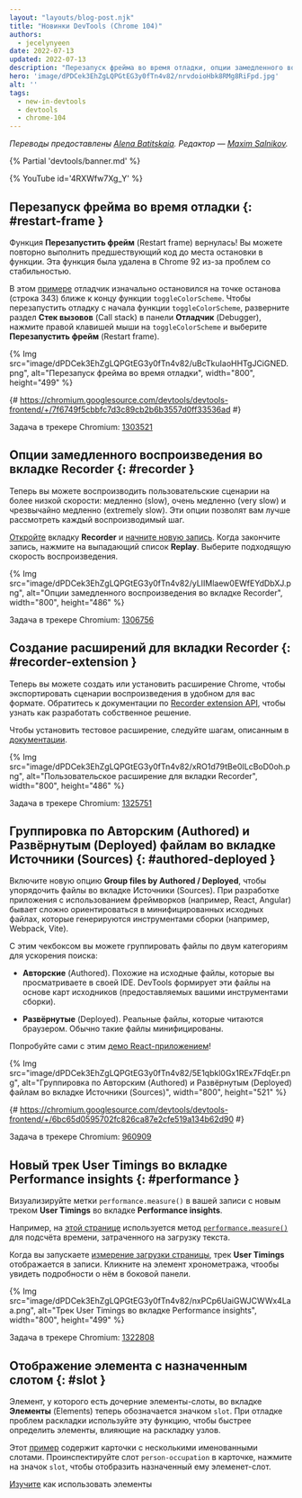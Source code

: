```yaml
---
layout: "layouts/blog-post.njk"
title: "Новинки DevTools (Chrome 104)"
authors:
  - jecelynyeen
date: 2022-07-13
updated: 2022-07-13
description: "Перезапуск фрейма во время отладки, опции замедленного воспроизведения во вкладке Recorder и многое другое."
hero: 'image/dPDCek3EhZgLQPGtEG3y0fTn4v82/nrvdoioHbk8RMg8RiFpd.jpg'
alt: ''
tags:
  - new-in-devtools
  - devtools
  - chrome-104
---
```


*Переводы предоставлены [Alena Batitskaia](https://twitter.com/ABatickaya). Редактор — [Maxim Salnikov](https://twitter.com/webmaxru).*

{% Partial 'devtools/banner.md' %}

{% YouTube id='4RXWfw7Xg_Y' %}

<!-- start: translation instructions -->
<!-- + 1. Remove the "draft: true" tag above when submitting PR -->
<!-- + 2. Provide translations under each of the English commented original content -->
<!-- + 3. Translate the "description" tag above -->
<!-- + 4. Translate all the <img> alt text -->
<!-- 5. Update the whats-new.md file -->

<!-- ## Restart frame during debugging {: #restart-frame } -->
## Перезапуск фрейма во время отладки {: #restart-frame }

<!-- The **Restart frame** feature is back! You can re-run the preceding code when paused somewhere in a function. Previously, this feature was deprecated and removed in Chrome 92 due to stability issues.  -->
Функция **Перезапустить фрейм** (Restart frame) вернулась! Вы можете повторно выполнить предшествующий код до места остановки в функции. Эта функция была удалена в Chrome 92 из-за проблем со стабильностью.

<!-- In this [example](https://jec.fyi/), the debugger initially paused at the breakpoint (line 343) near the end of the `toggleColorScheme` function. To restart the debugging from the beginning of the `toggleColorScheme` function, expand the **Call stack** section in the **Debugger** pane, right click on `toggleColorScheme` and select **Restart frame**.  -->
В этом [примере](https://jec.fyi) отладчик изначально остановился на точке останова (строка 343) ближе к концу функции `toggleColorScheme`. Чтобы перезапустить отладку с начала функции `toggleColorScheme`, разверните раздел **Стек вызовов** (Call stack) в панели **Отладчик** (Debugger), нажмите правой клавишей мыши на `toggleColorScheme` и выберите **Перезапустить фрейм** (Restart frame).

{% Img src="image/dPDCek3EhZgLQPGtEG3y0fTn4v82/uBcTkuIaoHHTgJCiGNED.png", alt="Перезапуск фрейма во время отладки", width="800", height="499" %}

{# https://chromium.googlesource.com/devtools/devtools-frontend/+/7f6749f5cbbfc7d3c89cb2b6b3557d0ff33536ad #}

Задача в трекере Chromium: [1303521](https://crbug.com/1303521)


<!-- ## Slow replay options in the Recorder panel {: #recorder } -->
## Опции замедленного воспроизведения во вкладке Recorder {: #recorder }

<!-- You can now replay user flows at a slower speed — slow, very slow, and extremely slow. These options let you better observe each step replay on screen. -->
Теперь вы можете воспроизводить пользовательские сценарии на более низкой скорости: медленно (slow), очень медленно (very slow) и чрезвычайно медленно (extremely slow). Эти опции позволят вам лучше рассмотреть каждый воспроизводимый шаг.

<!-- [Open](/docs/devtools/recorder/#open) the **Recorder** panel and [start a new recording](/docs/devtools/recorder/#record). Once the recording is done, click on the **Replay** dropdown button. Select a speed to start a replay. -->
[Откройте](/docs/devtools/recorder/#open) вкладку **Recorder** и [начните новую запись](/docs/devtools/recorder/#record). Когда закончите запись, нажмите на выпадающий список **Replay**. Выберите подходящую скорость воспроизведения.

{% Img src="image/dPDCek3EhZgLQPGtEG3y0fTn4v82/yLIIMlaew0EWfEYdDbXJ.png", alt="Опции замедленного воспроизведения во вкладке Recorder", width="800", height="486" %}

Задача в трекере Chromium: [1306756](https://crbug.com/1306756)


<!-- ## Build an extension for the Recorder panel {: #recorder-extension } -->
## Создание расширений для вкладки Recorder {: #recorder-extension }

<!-- You can now build or install a Chrome extension to export replay scripts in your favorite format. See [Recorder extension API](/docs/extensions/reference/devtools_recorder/) documentation to learn how to build one. -->
Теперь вы можете создать или установить расширение Chrome, чтобы экспортировать сценарии воспроизведения в удобном для вас формате. Обратитесь к документации по [Recorder extension API](/docs/extensions/reference/devtools_recorder/), чтобы узнать как разработать собственное решение.

<!-- To install a demo extension, follow [these steps](https://github.com/puppeteer/replay#create-a-chrome-extension-for-recorder-available-from-chrome-104-onwards) outlined in the documentation.  -->
Чтобы установить тестовое расширение, следуйте шагам, описанным в [документации](https://github.com/puppeteer/replay#create-a-chrome-extension-for-recorder-available-from-chrome-104-onwards).

{% Img src="image/dPDCek3EhZgLQPGtEG3y0fTn4v82/xRO1d79tBe0ILcBoD0oh.png", alt="Пользовательское расширение для вкладки Recorder", width="800", height="486" %}

Задача в трекере Chromium: [1325751](https://crbug.com/1325751)


<!-- ## Group files by Authored / Deployed in the Sources panel {: #authored-deployed } -->
## Группировка по Авторским (Authored) и Развёрнутым (Deployed) файлам во вкладке Источники (Sources) {: #authored-deployed }

<!-- Enable the new **Group files by Authored / Deployed** option to organize your files in the Sources panel. When developing web applications with frameworks (for example, React, Angular), it can be difficult to navigate the source files due to the minified files generated by the build tools (for example, Webpack, Vite).  -->
Включите новую опцию **Group files by Authored / Deployed**, чтобы упорядочить файлы во вкладке Источники (Sources). При разработке приложения с использованием фреймворков (например, React, Angular) бывает сложно ориентироваться в минифицированных исходных файлах, которые генерируются инструментами сборки (например, Webpack, Vite).

<!-- With this checkbox, you can group files into 2 categories for quicker file search: -->
С этим чекбоксом вы можете группировать файлы по двум категориям для ускорения поиска:

<!-- - **Authored**. Similar to the source files you view in your IDE. DevTools generates these files based on source maps (provided by your build tools).  -->
- **Авторские** (Authored). Похожие на исходные файлы, которые вы просматриваете в своей IDE. DevTools формирует эти файлы на основе карт исходников (предоставляемых вашими инструментами сборки).
<!-- - **Deployed**. The actual files that the browser reads. Usually these files are minified. -->
- **Развёрнутые** (Deployed). Реальные файлы, которые читаются браузером. Обычно такие файлы минифицированы.

<!-- Try it yourself with this [React demo](https://reactjs.org/)! -->
Попробуйте сами с этим [демо React-приложением](https://reactjs.org/)!

{% Img src="image/dPDCek3EhZgLQPGtEG3y0fTn4v82/5E1qbkl0Gx1REx7FdqEr.png", alt="Группировка по Авторским (Authored) и Развёрнутым (Deployed) файлам во вкладке Источники (Sources)", width="800", height="521" %}

{# https://chromium.googlesource.com/devtools/devtools-frontend/+/6bc65d0595702fc826ca87e2cfe519a134b62d90 #}

Задача в трекере Chromium: [960909](https://crbug.com/960909)


<!-- ## New User Timings track in the Performance insights panel {: #performance } -->
## Новый трек User Timings во вкладке Performance insights {: #performance }

<!-- Visualize `performance.measure()` marks in your recording with the new **User Timings** track in the **Performance insights** panel. -->
Визуализируйте метки `performance.measure()` в вашей записи с новым треком **User Timings** во вкладке **Performance insights**.

<!-- For example, this [web page](https://jec.fyi/demo/perf-measure) uses the [`performance.measure()`](https://web.dev/usertiming/#calculating-measurements-with-measure()) method to calculate the elapsed time of text loading. -->
Например, на [этой странице](https://jec.fyi/demo/perf-measure) используется метод [`performance.measure()`](https://web.dev/usertiming/#calculating-measurements-with-measure()) для подсчёта времени, затраченного на загрузку текста.

<!-- When you start [measuring the page load](/docs/devtools/performance-insights/#record), the **User Timings** track shows in the recording. Click on the timings item to view its details on the side pane. -->
Когда вы запускаете [измерение загрузки страницы](/docs/devtools/performance-insights/#record), трек **User Timings** отображается в записи. Кликните на элемент хронометража, чтообы увидеть подробности о нём в боковой панели.

{% Img src="image/dPDCek3EhZgLQPGtEG3y0fTn4v82/nxPCp6UaiGWJCWWx4Laa.png", alt="Трек User Timings во вкладке Performance insights", width="800", height="499" %}

Задача в трекере Chromium: [1322808](https://crbug.com/1322808)


<!-- ## Reveal assigned slot of an element {: #slot } -->
## Отображение элемента с назначенным слотом {: #slot }

<!-- Slotted elements in the **Elements** panel have a new `slot` badge. When debugging layout issues, use this feature to identify the element which affects the node's layout quicker.  -->
Элемент, у которого есть дочерние элементы-слоты, во вкладке **Элементы** (Elements) теперь обозначается значком `slot`. При отладке проблем раскладки используйте эту функцию, чтобы быстрее определить элементы, влияющие на раскладку узлов.

<!-- This [example](https://mdn.github.io/web-components-examples/slotted-pseudo-element/) contains cards with a few named slots. Inspect the `person-occupation` slot of a card, click the `slot` badge next to it to reveal its assigned slot. -->
Этот [пример](https://mdn.github.io/web-components-examples/slotted-pseudo-element/) содержит карточки с несколькими именованными слотами. Проинспектируйте слот `person-occupation` в карточке, нажмите на значок `slot`, чтобы отобразить назначенный ему элеменет-слот.

<!-- [Learn](https://developer.mozilla.org/docs/Web/Web_Components/Using_templates_and_slots) how to use [<template>](https://developer.mozilla.org/docs/Web/HTML/Element/template) and [<slot>](https://developer.mozilla.org/docs/Web/HTML/Element/slot) elements to create a flexible template that can then be used to populate the shadow DOM of a web component. -->
[Изучите](https://developer.mozilla.org/docs/Web/Web_Components/Using_templates_and_slots) как использовать элементы [<template>](https://developer.mozilla.org/docs/Web/HTML/Element/template) и [<slot>](https://developer.mozilla.org/docs/Web/HTML/Element/slot) для создания гибкого шаблона, который затем может быть использован в теневом DOM веб-компонента.

{% Img src="image/dPDCek3EhZgLQPGtEG3y0fTn4v82/7uQGHp9WoMCG1RIAkgIF.png", alt="Отображение элемента с назначенным слотом", width="800", height="486" %}

{# https://chromium.googlesource.com/devtools/devtools-frontend/+/164e238dabefc08018318a981131eedf2e81736b #}

Задача в трекере Chromium: [1018906](https://crbug.com/1018906)


<!-- ## Simulate hardware concurrency for Performance recordings {: #simulate } -->
## Симуляция аппаратного параллелизма при записи Производительности (Performance) {: #simulate }

<!-- The new **Hardware concurrency** setting in the **Performance** panel allows developers to configure the value reported by `navigator.hardwareConcurrency`. -->
Новая настройка **Аппаратный параллелизм** (Hardware concurrency) во вкладке **Производительность** (Performance) позволяет разработчикам настраивать значение, сообщаемое `navigator.hardwareConcurrency`.

<!-- Some applications use `navigator.hardwareConcurrency` to control the degree of parallelism of their application, for example, to control Emscripten pthread pool size. With this feature, developers can test their application performance with different core counts. -->
Некоторые приложения используют `navigator.hardwareConcurrency`, чтобы контролировать степень параллелизма. Например, чтобы контролировать размер пула Emscripten pthread. С помощью этой функции разработчики могут тестировать производительность своих приложений с разным количеством ядер.

{% Img src="image/dPDCek3EhZgLQPGtEG3y0fTn4v82/PyykGRv29FZbBKJAwWOW.png", alt="Симуляция аппаратного параллелизма при записи Производительности (Performance)", width="800", height="536" %}

{# https://chromium.googlesource.com/devtools/devtools-frontend/+/b26de259d74a45e700d989ad9178c5e3a8b73145 #}

Задача в трекере Chromium: [1297439](https://crbug.com/1297439)


<!-- ## Preview non-color value when autocompleting CSS variables {: #css-var } -->
## Предпросмотр нецветовых значений при автодополнении переменных CSS {: #css-var }

<!-- When autocompleting CSS variables, DevTools now populates the non-color variable with a meaningful value so that you can preview what kind of change the value will have on the node. -->
Когда CSS-переменная автоматически дополняется, DevTools теперь заполняет «нецветовую» переменную осмысленным значением, чтобы вы могли предварительно просмотреть, как изменится значение на узле.

{% Img src="image/dPDCek3EhZgLQPGtEG3y0fTn4v82/V4slwNtX9HwLPdAyr8JF.png", alt="Предпросмотр нецветовых значений при автодополнении переменных CSS", width="800", height="431" %}

{# https://chromium.googlesource.com/devtools/devtools-frontend/+/977cc58cb5654a2b68142ef8ac1b3f9ac2822694 #}

Задача в трекере Chromium: [1285091](https://crbug.com/1285091)


<!-- ## Identify blocking frames in the Back/forward cache pane {: #bfcache } -->
## Определение блокирующего фрейма на панели Возвратного кэша (Back/forward cache) {: #bfcache }

<!-- The [Back/forward cache](/docs/devtools/application/back-forward-cache/) pane in the **Application** panel has new **frames** section to help you identify blocking frames that may be preventing the page from being eligible for bfcache. -->
Панель [Возвратный кэш (Back/forward cache)](/docs/devtools/application/back-forward-cache/) во вкладке **Приложение** (Application) теперь содержит раздел **Фреймы** (frames). Это поможет определить блокирующие фреймы, которые могут препятствовать доступу страницы к возвратному кэшу.

{% Img src="image/dPDCek3EhZgLQPGtEG3y0fTn4v82/UaRYEoYYoXhjSIn9seYK.png", alt="Определение блокирующего фрейма на панели Возвратного кэша (Back/forward cache)", width="800", height="486" %}

{# https://chromium.googlesource.com/devtools/devtools-frontend/+/897799b24fff0639d483111dd2d957288ba2bd06 #}

Задача в трекере Chromium: [1288158](https://crbug.com/1288158)


<!-- ## Improved autocomplete suggestions for JavaScript objects {: #autocomplete } -->
## Улучшены подсказки автодополнения для объектов JavaScript {: #autocomplete }

<!-- The the autocompletion for JavaScript object properties now display based on this order: -->
Подсказки автодополнения для свойств объектов JavaScript теперь отображаются в следующем порядке:

<!-- 1. Own enumerable properties
2. Own non-enumerable properties
3. Inherited enumerable properties
4. Inherited non-enumerable properties -->
1. Собственные перечисляемые свойства;
1. Собственные неперечисляемые свойства;
1. Наследуемые перечисляемые свойства;
1. Наследуемые неперечисляемые свойства.

<!-- Previously, developers found it harder to find relevant properties because the suggestion only favored own properties over inherited properties, and all inherited properties were given equal priority. -->
Ранее разработчики отмечали, что бывает сложно найти релевантное свойство, потому что в подсказках предпочтение отдавалось только собственным свойствам в ущерб наследуемым свойствам, и всем наследуемым свойствам назначался одинаковый приоритет.

{% Img src="image/dPDCek3EhZgLQPGtEG3y0fTn4v82/IvFTcOWrBOTTMRHqn8u4.png", alt="Улучшены подсказки автодополнения для объектов JavaScript", width="800", height="563" %}

{# https://chromium.googlesource.com/devtools/devtools-frontend/+/cee5205ae93c95b1dce49e220b9ebfa8c998d5a6 #}

Задача в трекере Chromium: [1299241](https://crbug.com/1299241)


<!-- ## Source maps improvements {: #sourcemaps } -->
## Улучшение карт источников {: #sourcemaps }

<!-- Here are a few fixes on source maps to improve the overall debugging experience: -->
Внесено несколько исправлений в карты источников, чтобы улучшить опыт отладки:

<!-- - Breakpoints now work in inline `<script>` with sourceURL annotations. -->
- Точки останова теперь работают во встроенных `<script>` с аннотациями sourceURL.
<!-- - The debugger now resolves block scoped variables in the **Scope** view with source maps. -->
- Отладчик теперь вычисляет переменные с блочной областью видимости в представлении **Scope** с помощью карт исходников.
  {% Img src="image/dPDCek3EhZgLQPGtEG3y0fTn4v82/gv9cGnDMF7OVlXPWntII.png", alt="Вычисленная перемення с блочной областью видимости", width="800", height="532" %}
<!-- - The debugger now resolves variables in arrow functions in the **Scope** view with source maps. -->
- Отладчик теперь вычисляет переменные в стрелочных функциях в представлении **Scope** с помощью карт исходников.
  {% Img src="image/dPDCek3EhZgLQPGtEG3y0fTn4v82/CZk0xjwMQAqknkW5G4Xf.png", alt="Вычисленная перемення стрелочной функции", width="800", height="479" %}

Задачи в трекере Chromium: [1329113](https://crbug.com/1329113), [1322115](https://crbug.com/1322115)


<!-- ## Miscellaneous highlights {: #misc } -->
## Другие важные моменты {: #misc }

<!-- These are some noteworthy fixes in this release: -->
Вот несколько заслуживающих внимания исправлений в этом выпуске:

<!-- - Fixed the **Auto-completion** setting for the **Sources** panel. Previously, the auto-complete always on even the setting is disabled. ([1323286](https://crbug.com/1323286)) -->
- Исправлена работа настройки **Автодополнение** (Auto-completion) во вкладке **Источники** (Sources). Ранее автодополнение срабатывало всегда, даже если соответствующая настройка была выключена. ([1323286](https://crbug.com/1323286))
<!-- - Updated the **Manifest** tab in the **Application** panel to parse the latest color scheme format. ([1318305](https://crbug.com/1318305)) -->
- Исправлена вкладка **Манифест** (Manifest) во вкладке **Приложение** (Application), теперь на ней отображается последний формат цветовой схемы. ([1318305](https://crbug.com/1318305))
<!-- - Improved the suggestions for the `<script async>` rendering blocking issues in the **Performance insights** panel. Previously,  DevTools suggested to `add async attribute to the script tag` even though the script is already marked as async. ([1334096](https://crbug.com/1334096)) -->
- Улучшены предложения по проблемам блокировки рендеринга `<script async>` во вкладке **Performance insights**. Ранее в DevTools выводилось предложение `add async attribute to the script tag`, даже когда скрипт уже был помечен как асинхронный. ([1334096](https://crbug.com/1334096))
<!-- - The **Performance insights** panel now detects iframes as potential causes for layout shifts. You can view the iframe details in the **Details** pane. ([1328873](https://crbug.com/1328873)) -->
- Вкладка **Performance insights** теперь определяет iframe-ы как потенциальную причину скачков раскладки. Вы можете просматривать детали iframe-ов в панели **Details**. ([1328873](https://crbug.com/1328873))
<!-- - When [open file](/docs/devtools/resources/#open) in the **Command menu**, the authored files (files generated by source maps) are now ranked higher so they appear above similarly named deployed scripts. ([1312929](https://crbug.com/1312929))  -->
- При [открытии файлов](/docs/devtools/resources/#open) в **Command menu** авторские файлы (файлы, сгенерированные на основе карт источников) теперь находятся в списке выше, чем развёрнутые файлы с аналогичными именами. ([1312929](https://crbug.com/1312929))


{% Partial 'devtools/reach-out.md' %}
{% Partial 'devtools/whats-new.md' %}
